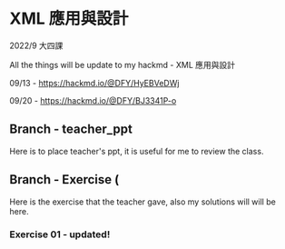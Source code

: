 # XML 應用與設計
2022/9 大四課

All the things will be update to my hackmd - XML 應用與設計

09/13 - https://hackmd.io/@DFY/HyEBVeDWj

09/20 - https://hackmd.io/@DFY/BJ3341P-o

## Branch - teacher_ppt
Here is to place teacher's ppt, it is useful for me to review the class.
## Branch - Exercise (
Here is the exercise that the teacher gave, also my solutions will will be here.
### Exercise 01 - updated!
